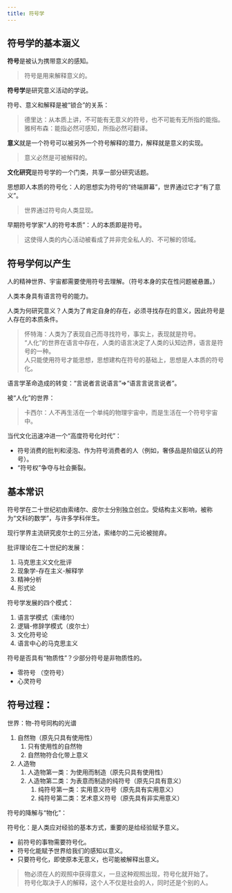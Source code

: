 ```yaml
---
title: 符号学
---
```


## 符号学的基本涵义

**符号**是被认为携带意义的感知。
> 符号是用来解释意义的。

**符号学**是研究意义活动的学说。

符号、意义和解释是被“锁合”的关系：
> 德里达：从本质上讲，不可能有无意义的符号，也不可能有无所指的能指。<br>
> 雅柯布森：能指必然可感知，所指必然可翻译。

**意义**就是一个符号可以被另外一个符号解释的潜力，解释就是意义的实现。
> 意义必然是可被解释的。

**文化研究**是符号学的一个门类，共享一部分研究话题。

思想即人本质的符号化：人的思想实为符号的“终端屏幕”，世界通过它才“有了意义”。
> 世界通过符号向人类显现。

早期符号学家“人的符号本质”：人的本质即是符号。
> 这使得人类的内心活动被看成了并非完全私人的、不可解的领域。

## 符号学何以产生

人的精神世界、宇宙都需要使用符号去理解。（符号本身的实在性问题被悬置。）

人类本身具有语言符号的能力。

人类为何研究意义？人类为了肯定自身的存在，必须寻找存在的意义，因此符号是人存在的本质条件。
> 怀特海：人类为了表现自己而寻找符号，事实上，表现就是符号。<br>
> “人化”的世界在语言中存在，人类的语言决定了人类的认知边界，语言是符号的一种。<br>
> 人只能使用符号才能思想，思想建构在符号的基础上，思想是人本质的符号化。

语言学革命造成的转变：“言说者言说语言”⇒“语言言说言说者”。

被“人化”的世界：
> 卡西尔：人不再生活在一个单纯的物理宇宙中，而是生活在一个符号宇宙中。

当代文化迅速冲进一个“高度符号化时代”：
- 符号消费的批判和浸泡、作为符号消费者的人（例如，奢侈品是阶级区认的符号）。
- “符号权”争夺与社会撕裂。


## 基本常识

符号学在二十世纪初由索绪尔、皮尔士分别独立创立。受结构主义影响，被称为“文科的数学”，与许多学科伴生。

现行学界主流研究皮尔士的三分法，索绪尔的二元论被抛弃。

批评理论在二十世纪的发展：
1. 马克思主义文化批评
2. 现象学-存在主义-解释学
3. 精神分析
4. 形式论

符号学发展的四个模式：
1. 语言学模式（索绪尔）
2. 逻辑-修辞学模式（皮尔士）
3. 文化符号论
4. 语言中心的马克思主义

符号是否具有“物质性”？少部分符号是非物质性的。
- 零符号 （空符号）
- 心灵符号

符号过程：
- 

世界：物-符号同构的光谱
1. 自然物（原先只具有使用性）
   1. 只有使用性的自然物
   2. 自然物符合化带上意义
2. 人造物
   1. 人造物第一类：为使用而制造（原先只具有使用性）
   2. 人造物第二类：为表意而制造的纯符号（原先只具有意义）
      1. 纯符号第一类：实用意义符号（原先具有实用意义）
      2. 纯符号第二类：艺术意义符号（原先具有非实用意义）

符号的降解与“物化”：

符号化：是人类应对经验的基本方式，重要的是给经验赋予意义。
- 前符号的事物需要符号化。
- 符号化能赋予世界给我们的感知以意义。
- 只要符号化，即使原本无意义，也可能被解释出意义。
> 物必须在人的观照中获得意义，一旦这种观照出现，符号化就开始了。<br>
> 符号化取决于人的解释，这个人不仅是社会的人，同时还是个别的人。
